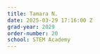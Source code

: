 ```yaml
---
title: Tamara N.
date: 2025-03-29 17:16:00 Z
grad-year: 2029
order-number: 20
school: STEM Academy
---
```


